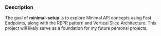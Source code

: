 ### Description

The goal of **minimal-setup** is to explore Minimal API concepts using Fast Endpoints, along with the REPR pattern and Vertical Slice Architecture. This project will likely serve as a foundation for my future personal projects.
